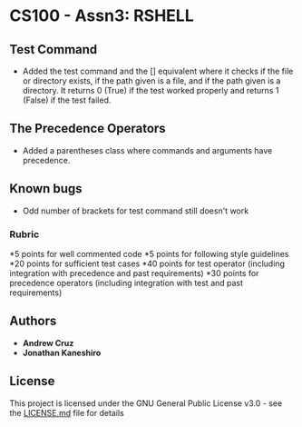 # CS100 - Assn3: RSHELL

## Test Command
* Added the test command and the [] equivalent where it checks if the file or directory exists, if the path given is a file, and if the path given is a directory. It returns 0 (True) if the test worked properly and returns 1 (False) if the test failed.
## The Precedence Operators
* Added a parentheses class where commands and arguments have precedence.

## Known bugs
* Odd number of brackets for test command still doesn't work

### Rubric
*5 points for well commented code
*5 points for following style guidelines
*20 points for sufficient test cases
*40 points for test operator (including integration with precedence and past requirements)
*30 points for precedence operators (including integration with test and past requirements)


## Authors

* **Andrew Cruz**
* **Jonathan Kaneshiro**

## License

This project is licensed under the GNU General Public License v3.0 - see the [LICENSE.md](https://github.com/andrew-cruz/rshell/blob/exec/LICENSE) file for details
